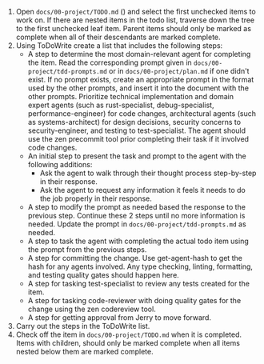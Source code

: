1. Open `docs/00-project/TODO.md` () and select the first unchecked items to work on. If there are nested items in the todo list, traverse down the tree to the first unchecked leaf item. Parent items should only be marked as complete when all of their descendants are marked complete.
2. Using ToDoWrite create a list that includes the following steps:
    - A step to determine the most domain-relevant agent for completing the item. Read the corresponding prompt given in `docs/00-project/tdd-prompts.md` or in `docs/00-project/plan.md` if one didn't exist. If no prompt exists, create an appropriate prompt in the format used by the other prompts, and insert it into the document with the other prompts. Prioritize technical implementation and domain expert agents (such as rust-specialist, debug-specialist, performance-engineer) for code changes, architectural agents (such as systems-architect) for design decisions, security concerns to security-engineer, and testing to test-specialist. The agent should use the zen precommit tool prior completing their task if it involved code changes.
    - An initial step to present the task and prompt to the agent with the following additions:
      - Ask the agent to walk through their thought process step-by-step in their response.
      - Ask the agent to request any information it feels it needs to do the job properly in their response.
    - A step to modify the prompt as needed based the response to the previous step. Continue these 2 steps until no more information is needed. Update the prompt in `docs/00-project/tdd-prompts.md` as needed.
    - A step to task the agent with completing the actual todo item using the prompt from the previous steps.
    - A step for committing the change. Use get-agent-hash to get the hash for any agents involved. Any type checking, linting, formatting, and testing quality gates should happen here.
    - A step for tasking test-specialist to review any tests created for the item.
    - A step for tasking code-reviewer with doing quality gates for the change using the zen codereview tool.
    - A step for getting approval from Jerry to move forward.
3. Carry out the steps in the ToDoWrite list.
4. Check off the item in `docs/00-project/TODO.md` when it is completed. Items with children, should only be marked complete when all items nested below them are marked complete.
